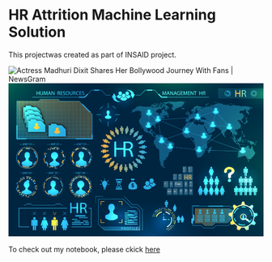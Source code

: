 # HR Attrition Machine Learning Solution
This projectwas created as part of INSAID project.

![Actress Madhuri Dixit Shares Her Bollywood Journey With Fans | NewsGram](https://i0.wp.com/www.newsgram.com/wp-content/uploads/2020/08/Madhuri-Dixit.jpg)![(https://i0.wp.com/www.newsgram.com/wp-content/uploads/2020/08/M![enter image description here](https://github.com/rnivedita3/niveditaP/blob/main/hr-analytics-10.jpg?raw=true)

To check out my notebook, please ckick [here](https://github.com/rnivedita3/niveditaP/blob/main/HR-Analytics.ipynb)
